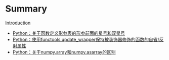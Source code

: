 # Summary

 [Introduction](README.md)
  * [Python：关于函数定义形参表的形参前面的星号和双星号](python001.md)
  * [Python：使用functools.update_wrapper保持被装饰器修饰的函数的自省/反射属性](python002.md)
  * [Python：关于numpy.array和numpy.asarray的区别](python003.md)


